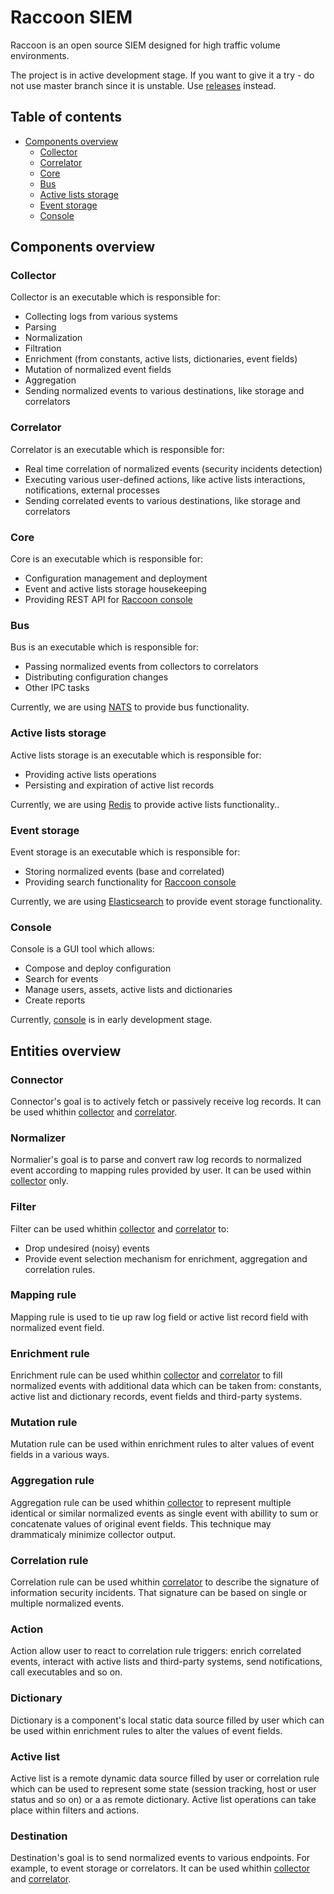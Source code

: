 # Raccoon SIEM
Raccoon is an open source SIEM designed for high traffic volume environments.

The project is in active development stage. If you want to give it a try - do not use master branch since it is unstable. 
Use [releases](https://github.com/tephrocactus/raccoon-siem/releases) instead.

## Table of contents
* [Components overview](#components-overview)
  * [Collector](#collector)
  * [Correlator](#correlator)
  * [Core](#core)
  * [Bus](#bus)
  * [Active lists storage](#active-lists-storage)
  * [Event storage](#event-storage)
  * [Console](#console)

## Components overview

### Collector
Collector is an executable which is responsible for:
* Collecting logs from various systems
* Parsing
* Normalization
* Filtration
* Enrichment (from constants, active lists, dictionaries, event fields)
* Mutation of normalized event fields
* Aggregation
* Sending normalized events to various destinations, like storage and correlators

### Correlator
Correlator is an executable which is responsible for:
* Real time correlation of normalized events (security incidents detection)
* Executing various user-defined actions, like active lists interactions, notifications, external processes
* Sending correlated events to various destinations, like storage and correlators

### Core
Core is an executable which is responsible for:
* Configuration management and deployment
* Event and active lists storage housekeeping
* Providing REST API for [Raccoon console](https://github.com/tephrocactus/raccoon-console)

### Bus
Bus is an executable which is responsible for:
* Passing normalized events from collectors to correlators
* Distributing configuration changes
* Other IPC tasks

Currently, we are using [NATS](https://nats.io/) to provide bus functionality. 

### Active lists storage
Active lists storage is an executable which is responsible for:
* Providing active lists operations
* Persisting and expiration of active list records

Currently, we are using [Redis](https://redis.io/) to provide active lists functionality..

### Event storage
Event storage is an executable which is responsible for:
* Storing normalized events (base and correlated)
* Providing search functionality for [Raccoon console](https://github.com/tephrocactus/raccoon-console)

Currently, we are using [Elasticsearch](https://www.elastic.co/products/elasticsearch) to provide event storage functionality.

### Console
Console is a GUI tool which allows:
* Compose and deploy configuration
* Search for events
* Manage users, assets, active lists and dictionaries
* Create reports

Currently, [console](https://github.com/tephrocactus/raccoon-console) is in early development stage.

## Entities overview

### Connector
Connector's goal is to actively fetch or passively receive log records. It can be used whithin [collector](#collector) and [correlator](#correlator).

### Normalizer
Normalier's goal is to parse and convert raw log records to normalized event according to mapping rules provided by user. It can be used within [collector](#collector) only.

### Filter
Filter can be used whithin [collector](#collector) and [correlator](#correlator) to:
* Drop undesired (noisy) events
* Provide event selection mechanism for enrichment, aggregation and correlation rules.

### Mapping rule
Mapping rule is used to tie up raw log field or active list record field with normalized event field.

### Enrichment rule
Enrichment rule can be used whithin [collector](#collector) and [correlator](#correlator) to fill normalized events with additional data which can be taken from: constants, active list and dictionary records, event fields and third-party systems.

### Mutation rule
Mutation rule can be used within enrichment rules to alter values of event fields in a various ways.

### Aggregation rule
Aggregation rule can be used whithin [collector](#collector) to represent multiple identical or similar normalized events as single event with abillity to sum or concatenate values of original event fields. This technique may drammaticaly minimize collector output. 

### Correlation rule
Correlation rule can be used whithin [correlator](#correlator) to describe the signature of information security incidents.
That signature can be based on single or multiple normalized events.

### Action
Action allow user to react to correlation rule triggers: enrich correlated events, interact with active lists and third-party systems, send notifications, call executables and so on.

### Dictionary
Dictionary is a component's local static data source filled by user which can be used within enrichment rules to alter the values of event fields.

### Active list
Active list is a remote dynamic data source filled by user or correlation rule which can be used to represent some state (session tracking, host or user status and so on) or a as remote dictionary. Active list operations can take place within filters and actions.


### Destination
Destination's goal is to send normalized events to various endpoints. For example, to event storage or correlators.
It can be used whithin [collector](#collector) and [correlator](#correlator).
